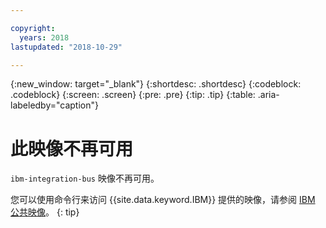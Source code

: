 ```yaml
---

copyright:
  years: 2018
lastupdated: "2018-10-29"

---
```


{:new_window: target="_blank"}
{:shortdesc: .shortdesc}
{:codeblock: .codeblock}
{:screen: .screen}
{:pre: .pre}
{:tip: .tip} 
{:table: .aria-labeledby="caption"}

# 此映像不再可用

`ibm-integration-bus` 映像不再可用。

您可以使用命令行来访问 {{site.data.keyword.IBM}} 提供的映像，请参阅 [IBM 公共映像](/docs/services/Registry/registry_public_images.html#public_images)。
{: tip}
